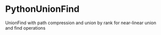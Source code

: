 # PythonUnionFind
UnionFind with path compression and union by rank for near-linear union and find operations
